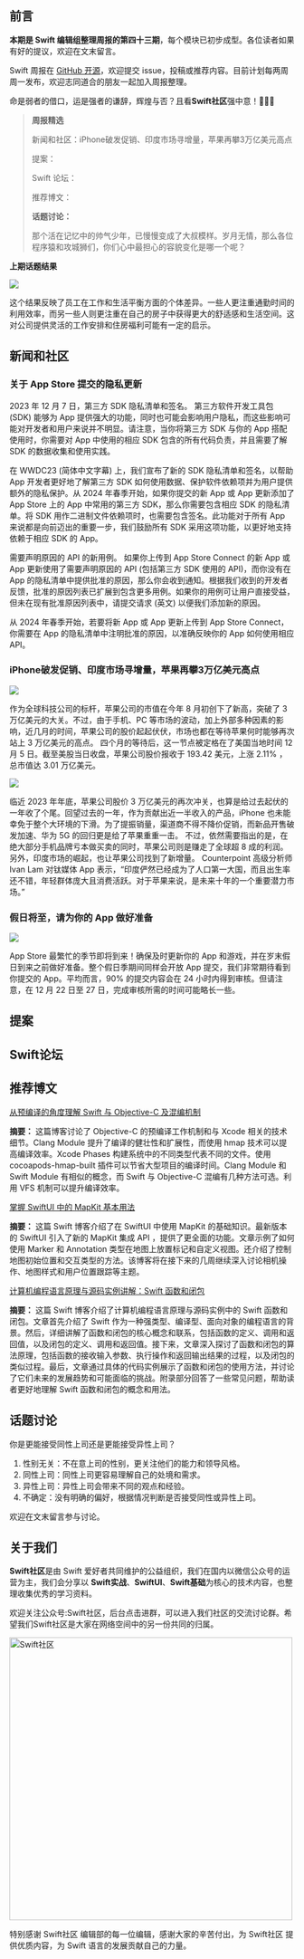 ## 前言

**本期是 Swift 编辑组整理周报的第四十三期**，每个模块已初步成型。各位读者如果有好的提议，欢迎在文末留言。

Swift 周报在 [GitHub 开源](https://github.com/SwiftCommunityRes/SwiftWeekly "SwiftWeekly")，欢迎提交 issue，投稿或推荐内容。目前计划每两周周一发布，欢迎志同道合的朋友一起加入周报整理。

命是弱者的借口，运是强者的谦辞，辉煌与否？且看**Swift社区**强中意！👊👊👊

> **周报精选**
>
> 新闻和社区：iPhone破发促销、印度市场寻增量，苹果再攀3万亿美元高点
> 
> 提案：
> 
> Swift 论坛：
>
> 推荐博文：
>
> **话题讨论：** 
> 
> 那个活在记忆中的帅气少年，已慢慢变成了大叔模样。岁月无情，那么各位程序猿和攻城狮们，你们心中最担心的容貌变化是哪一个呢？

**上期话题结果**

![](https://files.mdnice.com/user/17787/14af3e92-0eee-4ed1-8bd1-06d37adf3ca9.jpg)

这个结果反映了员工在工作和生活平衡方面的个体差异。一些人更注重通勤时间的利用效率，而另一些人则更注重在自己的房子中获得更大的舒适感和生活空间。这对公司提供灵活的工作安排和住房福利可能有一定的启示。

## 新闻和社区

### 关于 App Store 提交的隐私更新

2023 年 12 月 7 日，第三方 SDK 隐私清单和签名。 第三方软件开发工具包 (SDK) 能够为 App 提供强大的功能，同时也可能会影响用户隐私，而这些影响可能对开发者和用户来说并不明显。请注意，当你将第三方 SDK 与你的 App 搭配使用时，你需要对 App 中使用的相应 SDK 包含的所有代码负责，并且需要了解 SDK 的数据收集和使用实践。

在 WWDC23 (简体中文字幕) 上，我们宣布了新的 SDK 隐私清单和签名，以帮助 App 开发者更好地了解第三方 SDK 如何使用数据、保护软件依赖项并为用户提供额外的隐私保护。从 2024 年春季开始，如果你提交的新 App 或 App 更新添加了 App Store 上的 App 中常用的第三方 SDK，那么你需要包含相应 SDK 的隐私清单。将 SDK 用作二进制文件依赖项时，也需要包含签名。此功能对于所有 App 来说都是向前迈出的重要一步，我们鼓励所有 SDK 采用这项功能，以更好地支持依赖于相应 SDK 的 App。

需要声明原因的 API 的新用例。 如果你上传到 App Store Connect 的新 App 或 App 更新使用了需要声明原因的 API (包括第三方 SDK 使用的 API)，而你没有在 App 的隐私清单中提供批准的原因，那么你会收到通知。根据我们收到的开发者反馈，批准的原因列表已扩展到包含更多用例。如果你的用例可让用户直接受益，但未在现有批准原因列表中，请提交请求 (英文) 以便我们添加新的原因。

从 2024 年春季开始，若要将新 App 或 App 更新上传到 App Store Connect，你需要在 App 的隐私清单中注明批准的原因，以准确反映你的 App 如何使用相应 API。

### iPhone破发促销、印度市场寻增量，苹果再攀3万亿美元高点

![](https://pics5.baidu.com/feed/8cb1cb1349540923a29e57537f7ee504b2de49df.jpeg@f_auto?token=8e4dedccfd364ba7338ad8a0f473afb1)

作为全球科技公司的标杆，苹果公司的市值在今年 8 月初创下了新高，突破了 3 万亿美元的大关。不过，由于手机、PC 等市场的波动，加上外部多种因素的影响，近几月的时间，苹果公司的股价起起伏伏，市场也都在等待苹果何时能够再次站上 3 万亿美元的高点。
四个月的等待后，这一节点被定格在了美国当地时间 12 月 5 日。截至美股当日收盘，苹果公司股价报收于 193.42 美元，上涨 2.11% ，总市值达 3.01 万亿美元。

![](https://pics1.baidu.com/feed/b7fd5266d0160924145e91b4312101f7e7cd34dd.jpeg@f_auto?token=509090cf3dfb0bf361fc007a1a56c038)

临近 2023 年年底，苹果公司股价 3 万亿美元的再次冲关，也算是给过去起伏的一年收了个尾。回望过去的一年，作为贡献出近一半收入的产品，iPhone 也未能幸免于整个大环境的下滑。为了提振销量，渠道商不得不降价促销，而新品开售破发加速、华为 5G 的回归更是给了苹果重重一击。
不过，依然需要指出的是，在绝大部分手机品牌亏本做买卖的同时，苹果公司则是赚走了全球超 8 成的利润。另外，印度市场的崛起，也让苹果公司找到了新增量。
Counterpoint 高级分析师 Ivan Lam 对钛媒体 App 表示，“印度俨然已经成为了人口第一大国，而且出生率还不错，年轻群体庞大且消费活跃。对于苹果来说，是未来十年的一个重要潜力市场。”

### 假日将至，请为你的 App 做好准备

![](https://devimages-cdn.apple.com/wwdc-services/articles/images/11B79680-81C3-4BFE-B897-9EF81F273D99/2048.jpeg)

App Store 最繁忙的季节即将到来！确保及时更新你的 App 和游戏，并在岁末假日到来之前做好准备。整个假日季期间同样会开放 App 提交，我们非常期待看到你提交的 App。平均而言，90% 的提交内容会在 24 小时内得到审核。但请注意，在 12 月 22 日至 27 日，完成审核所需的时间可能略长一些。

## 提案


## Swift论坛

## 推荐博文

[从预编译的角度理解 Swift 与 Objective-C 及混编机制](https://tech.meituan.com/2021/02/25/swift-objective-c.html "从预编译的角度理解 Swift 与 Objective-C 及混编机制")

**摘要：**  这篇博客讨论了 Objective-C 的预编译工作机制和与 Xcode 相关的技术细节。Clang Module 提升了编译的健壮性和扩展性，而使用 hmap 技术可以提高编译效率。Xcode Phases 构建系统中的不同类型代表不同的文件。使用 cocoapods-hmap-built 插件可以节省大型项目的编译时间。Clang Module 和 Swift Module 有相似的概念，而 Swift 与 Objective-C 混编有几种方法可选。利用 VFS 机制可以提升编译效率。

[掌握 SwiftUI 中的 MapKit 基本用法](https://swiftwithmajid.com/2023/11/28/mastering-mapkit-in-swiftui-basics/ "掌握 SwiftUI 中的 MapKit 基本用法")

**摘要：**  这篇 Swift 博客介绍了在 SwiftUI 中使用 MapKit 的基础知识。最新版本的 SwiftUI 引入了新的 MapKit 集成 API ，提供了更全面的功能。文章示例了如何使用 Marker 和 Annotation 类型在地图上放置标记和自定义视图。还介绍了控制地图初始位置和交互类型的方法。该博客将在接下来的几周继续深入讨论相机操作、地图样式和用户位置跟踪等主题。

[计算机编程语言原理与源码实例讲解：Swift 函数和闭包](https://juejin.cn/post/7309549170375786506?searchId=2023120719043685E070931C364C2168D4/ "计算机编程语言原理与源码实例讲解：Swift 函数和闭包")

**摘要：**  这篇 Swift 博客介绍了计算机编程语言原理与源码实例中的 Swift 函数和闭包。文章首先介绍了 Swift 作为一种强类型、编译型、面向对象的编程语言的背景。然后，详细讲解了函数和闭包的核心概念和联系，包括函数的定义、调用和返回值，以及闭包的定义、调用和返回值。接下来，文章深入探讨了函数和闭包的算法原理，包括函数的接收输入参数、执行操作和返回输出结果的过程，以及闭包的类似过程。最后，文章通过具体的代码实例展示了函数和闭包的使用方法，并讨论了它们未来的发展趋势和可能面临的挑战。附录部分回答了一些常见问题，帮助读者更好地理解 Swift 函数和闭包的概念和用法。


## 话题讨论
	
你是更能接受同性上司还是更能接受异性上司？

1. 性别无关：不在意上司的性别，更关注他们的能力和领导风格。
2. 同性上司：同性上司更容易理解自己的处境和需求。
3. 异性上司：异性上司会带来不同的观点和经验。
4. 不确定：没有明确的偏好，根据情况判断是否接受同性或异性上司。

欢迎在文末留言参与讨论。


## 关于我们

**Swift社区**是由 Swift 爱好者共同维护的公益组织，我们在国内以微信公众号的运营为主，我们会分享以 **Swift实战**、**SwiftUl**、**Swift基础**为核心的技术内容，也整理收集优秀的学习资料。

欢迎关注公众号:Swift社区，后台点击进群，可以进入我们社区的交流讨论群。希望我们Swift社区是大家在网络空间中的另一份共同的归属。

<img width="500" alt="Swift社区" src="https://user-images.githubusercontent.com/24238160/132703149-34121c6c-fd18-491c-a697-58a0fabf3060.png">

特别感谢 Swift社区 编辑部的每一位编辑，感谢大家的辛苦付出，为 Swift社区 提供优质内容，为 Swift 语言的发展贡献自己的力量。
